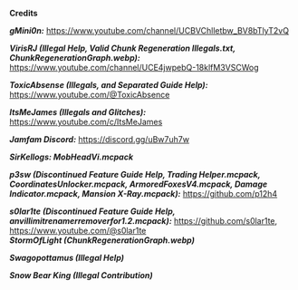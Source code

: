 **Credits**
<br>

***gMini0n:*** https://www.youtube.com/channel/UCBVChlletbw_BV8bTlyT2vQ
<br>

***VirisRJ (Illegal Help, Valid Chunk Regeneration Illegals.txt, ChunkRegenerationGraph.webp):*** https://www.youtube.com/channel/UCE4jwpebQ-18klfM3VSCWog
<br>

***ToxicAbsense (Illegals, and Separated Guide Help):*** https://www.youtube.com/@ToxicAbsence
<br>

***ItsMeJames (Illegals and Glitches):*** https://www.youtube.com/c/ItsMeJames
<br>

***Jamfam Discord:*** https://discord.gg/uBw7uh7w
<br>

***SirKellogs: MobHeadVi.mcpack***
<br>

***p3sw (Discontinued Feature Guide Help, Trading Helper.mcpack, CoordinatesUnlocker.mcpack, ArmoredFoxesV4.mcpack, Damage Indicator.mcpack, Mansion X-Ray.mcpack):*** https://github.com/p12h4
<br>

***s0lar1te (Discontinued Feature Guide Help, anvillimitrenamerremoverfor1.2.mcpack):*** https://github.com/s0lar1te, 
https://www.youtube.com/@s0lar1te
<br>
***StormOfLight (ChunkRegenerationGraph.webp)***
<br>

***Swagopottamus (Illegal Help)***
<br>

***Snow Bear King (Illegal Contribution)***
